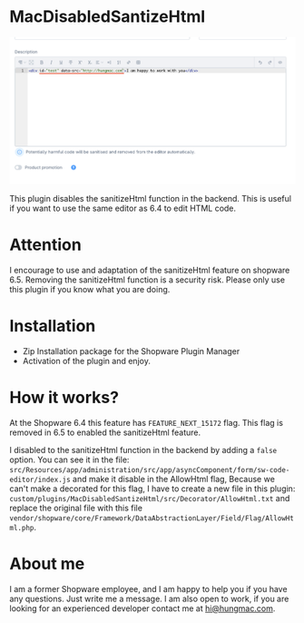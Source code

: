 # MacDisabledSantizeHtml

<p align="center">
   <img src=".github/assets/doc1.png">
</p>

This plugin disables the sanitizeHtml function in the backend. This is useful if you want to use the same editor as 6.4 to edit HTML code.

# Attention

I encourage to use and adaptation of the sanitizeHtml feature on shopware 6.5.
Removing the sanitizeHtml function is a security risk. Please only use this plugin if you know what you are doing.

# Installation

- Zip Installation package for the Shopware Plugin Manager
- Activation of the plugin and enjoy.

# How it works?

At the Shopware 6.4 this feature has `FEATURE_NEXT_15172` flag. This flag is removed in 6.5 to enabled the sanitizeHtml feature.

I disabled to the sanitizeHtml function in the backend by adding a `false` option.
You can see it in the file: `src/Resources/app/administration/src/app/asyncComponent/form/sw-code-editor/index.js` and make it disable in the AllowHtml flag, Because we can't make a decorated for this flag, I have to create a new file in this plugin: `custom/plugins/MacDisabledSantizeHtml/src/Decorator/AllowHtml.txt` and replace the original file with this file `vendor/shopware/core/Framework/DataAbstractionLayer/Field/Flag/AllowHtml.php`.

# About me
I am a former Shopware employee, and I am happy to help you if you have any questions. Just write me a message.
I am also open to work, if you are looking for an experienced developer contact me at hi@hungmac.com.
